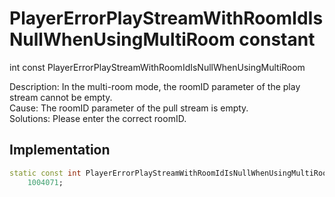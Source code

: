 


# PlayerErrorPlayStreamWithRoomIdIsNullWhenUsingMultiRoom constant







int const PlayerErrorPlayStreamWithRoomIdIsNullWhenUsingMultiRoom
  




<p>Description: In the multi-room mode, the roomID parameter of the play stream cannot be empty. <br>Cause: The roomID parameter of the pull stream is empty. <br>Solutions: Please enter the correct roomID.</p>



## Implementation

```dart
static const int PlayerErrorPlayStreamWithRoomIdIsNullWhenUsingMultiRoom =
    1004071;
```







